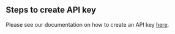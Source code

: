 ## Steps to create API key
Please see our documentation on how to create an API key [here](https://help.automox.com/hc/en-us/articles/5385455262484-Managing-Keys#ManagingKeys-AddingAPIKeys).